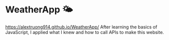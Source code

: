 # WeatherApp 🌤️
https://alextruong914.github.io/WeatherApp/
After learning the basics of JavaScript, I applied what I knew and how to call APIs to make this website.
